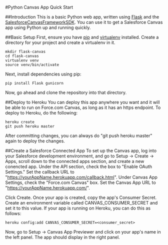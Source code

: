#Python Canvas App Quick Start

##Introduction
This is a basic Python web app, written using [Flask](http://flask.pocoo.org/) and the [SalesforceCanvasFrameworkSDK](https://github.com/forcedotcom/SalesforceCanvasFrameworkSDK). You can use it to get a Salesforce Canvas app using Python up and running quickly.

##Basic Setup
First, ensure you have [pip](https://pypi.python.org/pypi/pip) and [virtualenv](https://pypi.python.org/pypi/virtualenv) installed. Create a directory for your project and create a virtualenv in it.

```
mkdir flask-canvas
cd flask-canvas
virtualenv venv
source venv/bin/activate
```

Next, install dependencies using pip:

```
pip install Flask gunicorn
```

Now, go ahead and clone the repository into that directory.

##Deploy to Heroku
You can deploy this app anywhere you want and it will be able to run on Force.com Canvas, as long as it has an https endpoint. To deploy to Heroku, do the following:

```
heroku create
git push heroku master
```

After committing changes, you can always do "git push heroku master" again to deploy the changes.

##Create a Salesforce Connected App
To set up the Canvas app, log into your Salesforce development environment, and go to Setup -> Create -> Apps, scroll down to the connected apps section, and create a new conencted app. Under the API section, check the box to "Enable OAuth Settings." Set the callback URL to "https://yourAppName.herokuapp.com/callback.html". Under Canvas App Settings, check the "Force.com Canvas" box. Set the Canvas App URL to "https://yourAppName.herokuapp.com/". 

Click Create. Once your app is created, copy the app's Consumer Secret. Create an environment variable called CANVAS_CONSUMER_SECRET and set it to this value. If your app is running on Heroku, you can do this as follows:

```
heroku config:add CANVAS_CONSUMER_SECRET=<consumer_secret>
```

Now, go to Setup -> Canvas App Previewer and click on your app's name in the left panel. The app should display in the right panel.